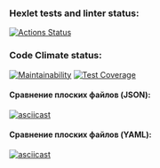 ### Hexlet tests and linter status:
[![Actions Status](https://github.com/AllaAverina/frontend-project-46/actions/workflows/hexlet-check.yml/badge.svg)](https://github.com/AllaAverina/frontend-project-46/actions)

### Code Climate status:
[![Maintainability](https://api.codeclimate.com/v1/badges/8ff4a72f4f4d3e0b81b8/maintainability)](https://codeclimate.com/github/AllaAverina/frontend-project-46/maintainability)    [![Test Coverage](https://api.codeclimate.com/v1/badges/8ff4a72f4f4d3e0b81b8/test_coverage)](https://codeclimate.com/github/AllaAverina/frontend-project-46/test_coverage)

#### Сравнение плоских файлов (JSON):
[![asciicast](https://asciinema.org/a/tNet2HHlGQ0pjiHANO4yzu14A.svg)](https://asciinema.org/a/tNet2HHlGQ0pjiHANO4yzu14A)

#### Сравнение плоских файлов (YAML):
[![asciicast](https://asciinema.org/a/dqJC8hCQUfVKJk60fxiBZQ0hq.svg)](https://asciinema.org/a/dqJC8hCQUfVKJk60fxiBZQ0hq)
